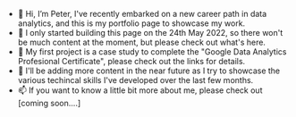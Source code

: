 - 👀 Hi, I’m Peter, I've recently embarked on a new career path in data analytics, and this is my portfolio page to showcase my work.
- 👋 I only started building this page on the 24th May 2022, so there won't be much content at the moment, but please check out what's here.
- 🌱 My first project is a case study to complete the "Google Data Analytics Profesional Certificate", please check out the links for details.
- 💞️ I'll be adding more content in the near future as I try to showcase the various techincal skills I've developed over the last few months.
- 📫 If you want to know a little bit more about me, please check out [coming soon....]

<!---
pj2911/pj2911 is a ✨ special ✨ repository because its `README.md` (this file) appears on your GitHub profile.
You can click the Preview link to take a look at your changes.
--->
